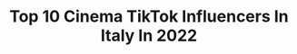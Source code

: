 ---
title: Top 10 Cinema TikTok Influencers In Italy In 2022
description: >-
  Find top cinema TikTok influencers in Italy in 2022. Most popular hashtags: #cinema #duetto #film #perte.
platform: TikTok
hits: 53
text_top: See the most popular TikTok influencers on inBeat.
text_bottom: inBeat holds 53 TikTok influencers like this in Italy for you to collaborate.
profiles:
  - username: "_fairycosplay_"
    fullname: >-
      fairy_cosplay
    bio: >-
      Cosplayer/Crossplayer🇮🇹 19 y/o Lara She/Her In 💜 with HP⚡️,anime, cinema
    location: "Italy"
    followers: 7950
    engagement: 2044
    commentsToLikes: 0.015959
    id: ck8km8m8o7fs40j78cmp6acv6
    verified: false
    hashtags: "#galateacosplay, #rey, #howlsmovingcastle, #identityv"
  - username: "stevechelios"
    fullname: >-
      Steve Chelios
    bio: >-
      Bologna 💬comics 🎬cinema 📺serie Tv Entrate in Comics Society su Instagram!
    location: "Italy"
    followers: 9279
    engagement: 626
    commentsToLikes: 0.082180
    id: cka884m6m9pai0i780mz57e9s
    verified: false
    hashtags: "#gamer, #anime, #pc, #geek"
  - username: "andre.sawi"
    fullname: >-
      Andrea Savina
    bio: >-
      Recitazione Dizione Doppiaggio Curiosità sul cinema Live alle 14 tutti i giorni
    location: "Italy"
    followers: 11000
    engagement: 882
    commentsToLikes: 0.139345
    id: cka0wphoe3tb40i78oiw74c2m
    verified: false
    hashtags: "#dizione, #impararediverte, #imparacontiktok, #stitch"
  - username: "alessio.desanta"
    fullname: >-
      I love storytelling
    bio: >-
      Ho portato il cinema su Tiktok alessio.desanta@gmail.com IG: @ilove.storytelling
    location: "Italy"
    followers: 229800
    engagement: 1691
    commentsToLikes: 0.009408
    id: cka88bkauagm40i78mouropoz
    verified: false
    hashtags: "#hollywood, #halloween, #cinema, #film"
  - username: "valemarconoff"
    fullname: >-
      Valentina Marcon
    bio: >-
      Aspirante Regista cinematografica🎬🏳️‍🌈
    location: "Italy"
    followers: 13100
    engagement: 1381
    commentsToLikes: 0.019542
    id: ckcdw73tkfid60j234j3b0fen
    verified: false
    hashtags: "#duetto, #divertente, #lgbtq, #lesbians"
  - username: "mounir1982e"
    fullname: >-
      Mounir Echchaoui
    bio: >-
      Attore / produttore cinematografico
    location: "Italy"
    followers: 62100
    engagement: 789
    commentsToLikes: 0.055021
    id: ck81qvhfik7nn0j78l85qpdeo
    verified: false
    hashtags: "#duetto, #susanfatima, #viral, #maroc"
  - username: "faesnicola"
    fullname: >-
      Nicola Faes Belgrado
    bio: >-
      🤯 20 anni Milano📍 🎥 Scuola di Cinema Faccio qualche video (YT in BIO) 🙄
    location: "Italy"
    followers: 9881
    engagement: 1142
    commentsToLikes: 0.013559
    id: ckdbov3w9b7o80j23rzepc601
    verified: false
    hashtags: "#piangere, #cinema, #citazioni, #curiosit"
  - username: "valeriachiodelli"
    fullname: >-
      Valeria Chiodelli
    bio: >-
      Attrice di teatro Sogno? Fare un film🎥🎬 INSTAGRAM valeriachiodelli_official
    location: "Italy"
    followers: 107000
    engagement: 977
    commentsToLikes: 0.039143
    id: ckbfbjdz93qi60j23qjuuls45
    verified: false
    hashtags: "#recitazione, #virale, #mani, #top"
  - username: "joe_wink"
    fullname: >-
      joewink
    bio: >-
      🎥 Photographer & Video creator 🇮🇹 from the Dolomites, Italy
    location: "Italy"
    followers: 30400
    engagement: 1031
    commentsToLikes: 0.022465
    id: ckacsfid69uq90i78e22wuzcl
    verified: false
    hashtags: "#beautifuldestinations, #cinematicfpv, #bts, #photographytricks"
  - username: "luana.des"
    fullname: >-
      Luana d’Esposito
    bio: >-
      Bellydancer, curvy model , miss decoltè 2019, la ventriloqua avanti un altro
    location: "Italy"
    followers: 13900
    engagement: 329
    commentsToLikes: 0.036453
    id: ckcegedn2nnqc0j23a56a8drk
    verified: false
    hashtags: "#foryou, #viral, #gatti, #neiperte"
---